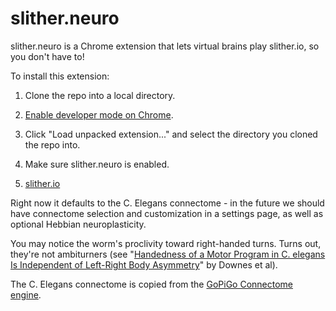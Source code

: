 # slither.neuro
slither.neuro is a Chrome extension that lets virtual brains play slither.io, so you don't have to!

To install this extension:

1. Clone the repo into a local directory.

2. [Enable developer mode on Chrome](https://developer.chrome.com/extensions/faq#faq-dev-01).

3. Click "Load unpacked extension..." and select the directory you cloned the repo into.

4. Make sure slither.neuro is enabled.

5. [slither.io](http://slither.io/)

Right now it defaults to the C. Elegans connectome - in the future we should have connectome selection and customization in a settings page, as well as optional Hebbian neuroplasticity.

You may notice the worm's proclivity toward right-handed turns. Turns out, they're not ambiturners (see "[Handedness of a Motor Program in C. elegans Is Independent of Left-Right Body Asymmetry](http://www.ncbi.nlm.nih.gov/pubmed/23300601)" by Downes et al).

The C. Elegans connectome is copied from the [GoPiGo Connectome engine](https://github.com/Connectome/GoPiGo).
